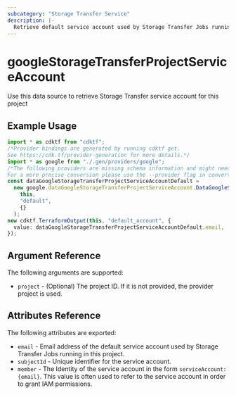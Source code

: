```yaml
---
subcategory: "Storage Transfer Service"
description: |-
  Retrieve default service account used by Storage Transfer Jobs running in this project
---
```


# googleStorageTransferProjectServiceAccount

Use this data source to retrieve Storage Transfer service account for this project

## Example Usage

```typescript
import * as cdktf from "cdktf";
/*Provider bindings are generated by running cdktf get.
See https://cdk.tf/provider-generation for more details.*/
import * as google from "./.gen/providers/google";
/*The following providers are missing schema information and might need manual adjustments to synthesize correctly: google.
For a more precise conversion please use the --provider flag in convert.*/
const dataGoogleStorageTransferProjectServiceAccountDefault =
  new google.dataGoogleStorageTransferProjectServiceAccount.DataGoogleStorageTransferProjectServiceAccount(
    this,
    "default",
    {}
  );
new cdktf.TerraformOutput(this, "default_account", {
  value: dataGoogleStorageTransferProjectServiceAccountDefault.email,
});

```

## Argument Reference

The following arguments are supported:

* `project` - (Optional) The project ID. If it is not provided, the provider project is used.

## Attributes Reference

The following attributes are exported:

* `email` - Email address of the default service account used by Storage Transfer Jobs running in this project.
* `subjectId` - Unique identifier for the service account.
* `member` - The Identity of the service account in the form `serviceAccount:{email}`. This value is often used to refer to the service account in order to grant IAM permissions.
